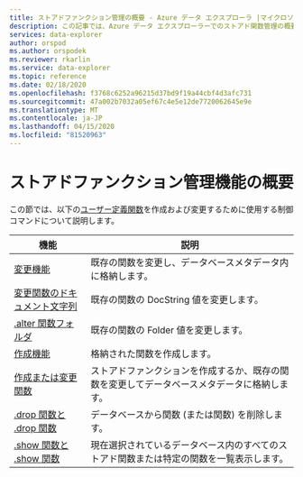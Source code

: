 ```yaml
---
title: ストアドファンクション管理の概要 - Azure データ エクスプローラ |マイクロソフトドキュメント
description: この記事では、Azure データ エクスプローラーでのストアド関数管理の概要について説明します。
services: data-explorer
author: orspod
ms.author: orspodek
ms.reviewer: rkarlin
ms.service: data-explorer
ms.topic: reference
ms.date: 02/18/2020
ms.openlocfilehash: f3768c6252a96215d37bd9f19a44cbf4d3afc731
ms.sourcegitcommit: 47a002b7032a05ef67c4e5e12de7720062645e9e
ms.translationtype: MT
ms.contentlocale: ja-JP
ms.lasthandoff: 04/15/2020
ms.locfileid: "81520963"
---
```

# <a name="stored-functions-management-overview"></a>ストアドファンクション管理機能の概要
この節では、以下の[ユーザー定義関数](../query/functions/user-defined-functions.md)を作成および変更するために使用する制御コマンドについて説明します。

|機能 |説明|
|---------|-----------|
|[変更機能](alter-function.md) |既存の関数を変更し、データベースメタデータ内に格納します。 |
|[変更関数のドキュメント文字列](alter-docstring-function.md) |既存の関数の DocString 値を変更します。 |
|[.alter 関数フォルダ](alter-folder-function.md) |既存の関数の Folder 値を変更します。 |
|[作成機能](create-function.md) |格納された関数を作成します。 |
|[作成または変更関数](create-alter-function.md) |ストアドファンクションを作成するか、既存の関数を変更してデータベースメタデータに格納します。 |
|[.drop 関数と .drop 関数](drop-function.md) |データベースから関数 (または関数) を削除します。 |
|[.show 関数と .show 関数](show-function.md) |現在選択されているデータベース内のすべてのストアド関数または特定の関数を一覧表示します。 |